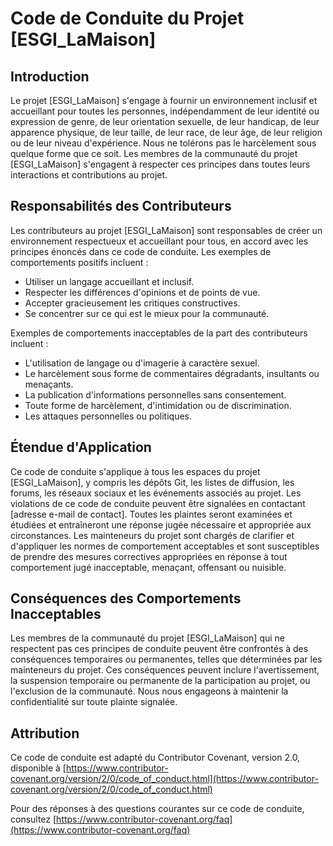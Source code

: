 Code de Conduite du Projet [ESGI_LaMaison]
============================================

Introduction
------------

Le projet [ESGI_LaMaison] s'engage à fournir un environnement inclusif et accueillant pour toutes les personnes, indépendamment de leur identité ou expression de genre, de leur orientation sexuelle, de leur handicap, de leur apparence physique, de leur taille, de leur race, de leur âge, de leur religion ou de leur niveau d'expérience. Nous ne tolérons pas le harcèlement sous quelque forme que ce soit. Les membres de la communauté du projet [ESGI_LaMaison] s'engagent à respecter ces principes dans toutes leurs interactions et contributions au projet.

Responsabilités des Contributeurs
-----------------------------------

Les contributeurs au projet [ESGI_LaMaison] sont responsables de créer un environnement respectueux et accueillant pour tous, en accord avec les principes énoncés dans ce code de conduite. Les exemples de comportements positifs incluent :

- Utiliser un langage accueillant et inclusif.
- Respecter les différences d'opinions et de points de vue.
- Accepter gracieusement les critiques constructives.
- Se concentrer sur ce qui est le mieux pour la communauté.

Exemples de comportements inacceptables de la part des contributeurs incluent :

- L'utilisation de langage ou d'imagerie à caractère sexuel.
- Le harcèlement sous forme de commentaires dégradants, insultants ou menaçants.
- La publication d'informations personnelles sans consentement.
- Toute forme de harcèlement, d'intimidation ou de discrimination.
- Les attaques personnelles ou politiques.

Étendue d'Application
-----------------------

Ce code de conduite s'applique à tous les espaces du projet [ESGI_LaMaison], y compris les dépôts Git, les listes de diffusion, les forums, les réseaux sociaux et les événements associés au projet. Les violations de ce code de conduite peuvent être signalées en contactant [adresse e-mail de contact]. Toutes les plaintes seront examinées et étudiées et entraîneront une réponse jugée nécessaire et appropriée aux circonstances. Les mainteneurs du projet sont chargés de clarifier et d'appliquer les normes de comportement acceptables et sont susceptibles de prendre des mesures correctives appropriées en réponse à tout comportement jugé inacceptable, menaçant, offensant ou nuisible.

Conséquences des Comportements Inacceptables
----------------------------------------------

Les membres de la communauté du projet [ESGI_LaMaison] qui ne respectent pas ces principes de conduite peuvent être confrontés à des conséquences temporaires ou permanentes, telles que déterminées par les mainteneurs du projet. Ces conséquences peuvent inclure l'avertissement, la suspension temporaire ou permanente de la participation au projet, ou l'exclusion de la communauté. Nous nous engageons à maintenir la confidentialité sur toute plainte signalée.

Attribution
------------

Ce code de conduite est adapté du Contributor Covenant, version 2.0, disponible à [https://www.contributor-covenant.org/version/2/0/code_of_conduct.html](https://www.contributor-covenant.org/version/2/0/code_of_conduct.html)

Pour des réponses à des questions courantes sur ce code de conduite, consultez [https://www.contributor-covenant.org/faq](https://www.contributor-covenant.org/faq)
